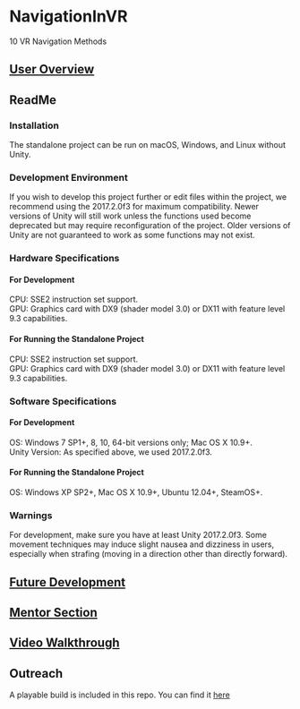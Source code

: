 # NavigationInVR
10 VR Navigation Methods

## [User Overview](UserOverview.md)

## ReadMe
### Installation
The standalone project can be run on macOS, Windows, and Linux without Unity.

### Development Environment
If you wish to develop this project further or edit files within the project, we recommend using the 2017.2.0f3 for maximum compatibility. Newer versions of Unity will still work unless the functions used become deprecated but may require reconfiguration of the project. Older versions of Unity are not guaranteed to work as some functions may not exist.

### Hardware Specifications
#### For Development
CPU: SSE2 instruction set support.  
GPU: Graphics card with DX9 (shader model 3.0) or DX11 with feature level 9.3 capabilities.  

#### For Running the Standalone Project
CPU: SSE2 instruction set support.  
GPU: Graphics card with DX9 (shader model 3.0) or DX11 with feature level 9.3 capabilities.  

### Software Specifications
#### For Development
OS: Windows 7 SP1+, 8, 10, 64-bit versions only; Mac OS X 10.9+.  
Unity Version: As specified above, we used 2017.2.0f3.

#### For Running the Standalone Project
OS: Windows XP SP2+, Mac OS X 10.9+, Ubuntu 12.04+, SteamOS+.  

### Warnings
For development, make sure you have at least Unity 2017.2.0f3. Some movement techniques may induce slight nausea and dizziness in users, especially when strafing (moving in a direction other than directly forward).

## [Future Development](#)

## [Mentor Section](MentorSection.md)

## [Video Walkthrough](#)

## Outreach
A playable build is included in this repo. You can find it [here](#)